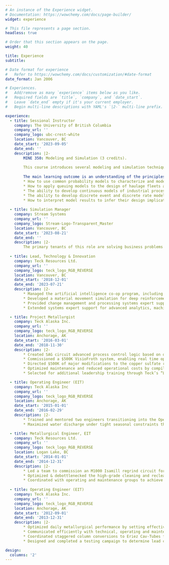 ```yaml
---
# An instance of the Experience widget.
# Documentation: https://wowchemy.com/docs/page-builder/
widget: experience

# This file represents a page section.
headless: true

# Order that this section appears on the page.
weight: 40

title: Experience
subtitle:

# Date format for experience
#   Refer to https://wowchemy.com/docs/customization/#date-format
date_format: Jan 2006

# Experiences.
#   Add/remove as many `experience` items below as you like.
#   Required fields are `title`, `company`, and `date_start`.
#   Leave `date_end` empty if it's your current employer.
#   Begin multi-line descriptions with YAML's `|2-` multi-line prefix.

experience:
  - title: Sessional Instructor 
    company: The University of British Columbia
    company_url: ''
    company_logo: ubc-crest-white
    location: Vancouver, BC
    date_start: '2023-09-05'
    date_end: ''
    description: |2-
        MINE 350: Modeling and Simulation (3 credits).
        
        This course introduces several modeling and simulation techniques used to design or modify mining and mineral processing systems. Students will obtain hand-on experience with the simulation program AnyLogic.
        
        The main learning outcome is an understanding of the principles and limitations of available analytical and discrete methods that are useful in engineering practice. Other specific learning outcomes are listed below:
        * How to use common probability models to characterize and model random behavior and uncertainty in mineral resources systems or industrial systems in general. 
        * How to apply queuing models to the design of haulage fleets and other material handling systems.
        * The ability to develop continuous models of industrial processes.
        * The ability to develop discrete event and discrete rate models of industrial systems.
        * How to interpret model results to infer their design implications and effective communication of such implications to a managerial audience.
  
  - title: Simulation Manager 
    company: Stream Systems
    company_url: ''
    company_logo: Stream-Logo-Transparent_Master
    location: Vancouver, BC
    date_start: '2023-08-21'
    date_end: ''
    description: |2-
        The primary tenants of this role are solving business problems by understanding the processes behind the data and developing agent-based simulation models and engines from research/proof-of-concept through to final product delivery.
  
  - title: Lead, Technology & Innovation 
    company: Teck Resources Ltd.
    company_url: ''
    company_logo: teck_logo_RGB_REVERSE
    location: Vancouver, BC
    date_start: '2018-12-01'
    date_end: '2023-07-21'
    description: |2-
        * Managed the artificial intelligence co-op program, including developing curricula, interviewing candidates, securing team placements and mentoring participants as internal program coordinator; coached Athena Pathways mentees, recruited other mentors.
        * Developed a material movement simulation for deep reinforcement learning to optimize a long-range technology deployment strategy with multiple competing objectives.
        * Provided change management and processing systems expert support for advanced analytics, machine learning modeling and optimization for the Red Dog Operations Mill Optimization project.
        * Extended systems expert support for advanced analytics, machine learning modeling and optimization for the Highland Valley Copper Mill Optimization Analytics project.

  - title: Project Metallurgist
    company: Teck Alaska Inc.
    company_url: ''
    company_logo: teck_logo_RGB_REVERSE
    location: Anchorage, AK
    date_start: '2016-03-01'
    date_end: '2018-11-30'
    description: |2-
        * Created SAG circuit advanced process control logic based on old logic from OCS 9.1 for the new OCS-4D application, including programming, defining dynamic circuit constraints for bottleneck detection, and active evaluation of control performance.
        * Commissioned a $500K VisioFroth system, enabling real time optimization of the zinc rougher circuit.
        * Directed $500K of major modifications to the copper sulfate reagent dosing system, resulting in decommissioning 50% of the active copper sulfate reagent dosing tanks and removal of an unsafe operating condition.
        * Optimized maintenance and reduced operational costs by compiling and analyzing data for M5000 Isamill wear parts.
        * Selected for additional leadership training through Teck’s “Leading for Excellence” program to develop coaching skills.

  - title: Operating Engineer (EIT)
    company: Teck Alaska Inc
    company_url: ''
    company_logo: teck_logo_RGB_REVERSE
    location: Anchorage, AK
    date_start: '2015-01-01'
    date_end: '2016-02-29'
    description: |2-
        * Trained and mentored two engineers transitioning into the Operating Engineer role to allow me to shift into a new position for technical development.
        * Maximized water discharge under tight seasonal constraints through collaboration with Mill Operations while adhering to strict regulatory compliance requirements.

  - title: Metallurgical Engineer, EIT
    company: Teck Resources Ltd.
    company_url: ''
    company_logo: teck_logo_RGB_REVERSE
    location: Logan Lake, BC
    date_start: '2014-01-01'
    date_end: '2014-12-31'
    description: |2-
        * Led a team to commission an M1000 Isamill regrind circuit for a new copper-molybdenum bulk flotation plant by communicating effectively with contractor, technical, operating and maintenance groups.
        * Optimized & debottlenecked the high-grade cleaning and recleaner circuits with minimal process changes by utilizing existing equipment.
        * Coordinated with operating and maintenance groups to achieve 80% Isamill utilization within six months of commissioning and three months ahead of schedule.
    
  - title: Operating Engineer (EIT)
    company: Teck Alaska Inc.
    company_url: ''
    company_logo: teck_logo_RGB_REVERSE
    location: Anchorage, AK
    date_start: '2012-09-01'
    date_end: '2013-12-31'
    description: |2-
        * Optimized daily metallurgical performance by setting effective targets, evaluating changing process conditions and collaborative effort with the mill operations crews.
        * Communicated efficiently with technical, operating and maintenance groups to minimize resource losses.
        * Coordinated staggered column conversions to Eriez Cav-Tubes from Microcel static mixers as part of a change management strategy to mitigate mass failure risk at the end of the part wear life.
        * Designed and completed a testing campaign to determine lead column performance pre- and post-installation of a new wash pan design that improved flotation column performance by decreasing gangue entrainment.

design:
  columns: '2'
---
```

